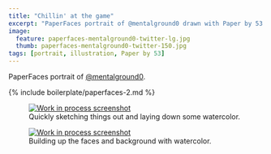 ```yaml
---
title: "Chillin' at the game"
excerpt: "PaperFaces portrait of @mentalground0 drawn with Paper by 53 on an iPad."
image: 
  feature: paperfaces-mentalground0-twitter-lg.jpg
  thumb: paperfaces-mentalground0-twitter-150.jpg
tags: [portrait, illustration, Paper by 53]
---
```


PaperFaces portrait of [@mentalground0](http://twitter.com/mentalground0).

{% include boilerplate/paperfaces-2.md %}

<figure>
	<a href="{{ site.url }}/assets/images/paperfaces-mentalground0-process-1-lg.jpg"><img src="{{ site.url }}/assets/images/paperfaces-mentalground0-process-1-600.jpg" alt="Work in process screenshot"></a>
	<figcaption>Quickly sketching things out and laying down some watercolor.</figcaption>
</figure>

<figure>
	<a href="{{ site.url }}/assets/images/paperfaces-mentalground0-process-2-lg.jpg"><img src="{{ site.url }}/assets/images/paperfaces-mentalground0-process-2-600.jpg" alt="Work in process screenshot"></a>
	<figcaption>Building up the faces and background with watercolor.</figcaption>
</figure>